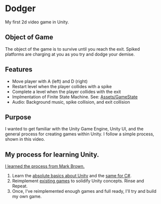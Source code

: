 # Dodger
 My first 2d video game in Unity.
 
## Object of Game

The object of the game is to survive until you reach the exit. Spiked platforms are charging at you as you try and dodge your demise.

## Features

- Move player with A (left) and D (right)
- Restart level when the player collides with a spike
- Complete a level when the player collides with the exit
- Implmentation of Finite State Machine. See: [Assets/GameState](Assets/GameState)
- Audio: Background music, spike collision, and exit collision

## Purpose

I wanted to get familiar with the Unity Game Engine, Unity UI, and the general process for creating games within Unity. I follow a simple process, shown in this video.

## My process for learning Unity.

[I learned the process from Mark Brown.](https://www.youtube.com/watch?v=vFjXKOXdgGo&list=PLc38fcMFcV_uH3OK4sTa4bf-UXGk2NW2n&index=2)

1. Learn the [absolute basics about Unity](https://www.youtube.com/watch?v=E6A4WvsDeLE) and the [same for C#](https://www.youtube.com/watch?v=IFayQioG71A&list=PLzDRvYVwl53t2GGC4rV_AmH7vSvSqjVmz).
2. Reimplement [existing games](https://en.wikipedia.org/wiki/List_of_video_game_genres) to solidify Unity concepts. Rinse and Repeat.
3. Once, I've reimplemented enough games and full ready, I'll try and build my own game.
